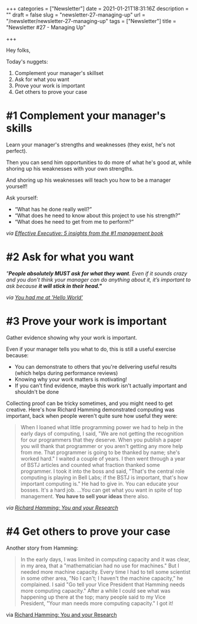 +++
categories = ["Newsletter"]
date = 2021-01-21T18:31:16Z
description = ""
draft = false
slug = "newsletter-27-managing-up"
url = "/newsletter/newsletter-27-managing-up"
tags = ["Newsletter"]
title = "Newsletter #27 - Managing Up"

+++


Hey folks,

Today's nuggets:

1. Complement your manager's skillset
2. Ask for what you want
3. Prove your work is important
4. Get others to prove your case

# #1 Complement your manager's skills

Learn your manager's strengths and weaknesses (they exist, he's not perfect).

Then you can send him opportunities to do more of what he's good at, while shoring up his weaknesses with your own strengths.

And shoring up his weaknesses will teach you how to be a manager yourself!

Ask yourself:

* “What has he done really well?”
* “What does he need to know about this project to use his strength?”
* “What does he need to get from me to perform?”

_via [Effective Executive: 5 insights from the #1 management book](https://www.bakadesuyo.com/2013/03/insights-management-book/)_

# #2 Ask for what you want

_"**People absolutely MUST ask for what they want**. Even if it sounds crazy and you don’t think your manager can do anything about it, it’s important to ask because **it will stick in their head."**_

_via [You had me at 'Hello World'](https://amzn.to/3o4zeFP)_

# #3 Prove your work is important

Gather evidence showing why your work is important.

Even if your manager tells you what to do, this is still a useful exercise because:

* You can demonstrate to others that you're delivering useful results (which helps during performance reviews)
* Knowing why your work matters is motivating!
* If you can't find evidence, maybe this work isn't actually important and shouldn't be done

Collecting proof can be tricky sometimes, and you might need to get creative. Here's how Richard Hamming demonstrated computing was important, back when people weren't quite sure how useful they were:

> When I loaned what little programming power we had to help in the early days of computing, I said, "We are not getting the recognition for our programmers that they deserve. When you publish a paper you will thank that programmer or you aren't getting any more help from me. That programmer is going to be thanked by name; she's worked hard." I waited a couple of years. I then went through a year of BSTJ articles and counted what fraction thanked some programmer. I took it into the boss and said, "That's the central role computing is playing in Bell Labs; if the BSTJ is important, that's how important computing is." He had to give in. You can educate your bosses. It's a hard job. ...You can get what you want in spite of top management. **You have to sell your ideas** there also.

_via [Richard Hamming: You and your Research](http://www.paulgraham.com/hamming.html)_

# #4 Get others to prove your case

Another story from Hamming:

> In the early days, I was limited in computing capacity and it was clear, in my area, that a "mathematician had no use for machines." But I needed more machine capacity. Every time I had to tell some scientist in some other area, "No I can't; I haven't the machine capacity," he complained. I said "Go tell your Vice President that Hamming needs more computing capacity." After a while I could see what was happening up there at the top; many people said to my Vice President, "Your man needs more computing capacity." I got it!

via [Richard Hamming: You and your Research](http://www.paulgraham.com/hamming.html)

